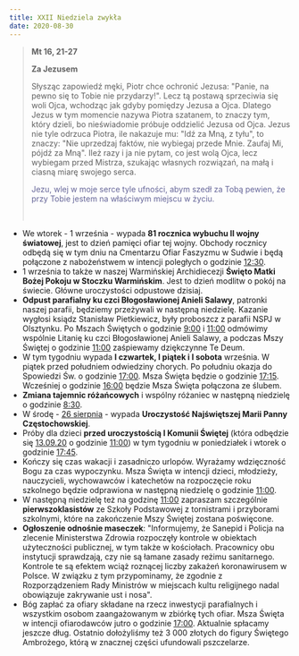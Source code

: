 ```yaml
---
title: XXII Niedziela zwykła
date: 2020-08-30
---
```


> **Mt 16, 21-27**
>
> **Za Jezusem**
>
> Słysząc zapowiedź męki, Piotr chce ochronić Jezusa: "Panie, na pewno się to Tobie nie przydarzy!". Lecz tą postawą sprzeciwia się woli Ojca, wchodząc jak gdyby pomiędzy Jezusa a Ojca. Dlatego Jezus w tym momencie nazywa Piotra szatanem, to znaczy tym, który dzieli, bo nieświadomie próbuje oddzielić Jezusa od Ojca. Jezus nie tyle odrzuca Piotra, ile nakazuje mu: "Idź za Mną, z tyłu", to znaczy: "Nie uprzedzaj faktów, nie wybiegaj przede Mnie. Zaufaj Mi, pójdź za Mną". Ileż razy i ja nie pytam, co jest wolą Ojca, lecz wybiegam przed Mistrza, szukając własnych rozwiązań, na małą i ciasną miarę swojego serca.
>
> <span style="color: #666699;">Jezu, wlej w moje serce tyle ufności, abym szedł za Tobą pewien, że przy Tobie jestem na właściwym miejscu w życiu. </span>
>
> &nbsp;

- We wtorek - 1 września - wypada **81 rocznica wybuchu II wojny światowej**, jest to dzień pamięci ofiar tej wojny. Obchody rocznicy odbędą się w tym dniu na Cmentarzu Ofiar Faszyzmu w Sudwie i będą połączone z nabożeństwem w intencji poległych o godzinie <u>12:30</u>.
- 1 września to także w naszej Warmińskiej Archidiecezji **Święto Matki Bożej Pokoju w Stoczku Warmińskim**. Jest to dzień modlitw o pokój na świecie. Główne uroczystości odpustowe dzisiaj.
- **Odpust parafialny ku czci Błogosławionej Anieli Salawy**, patronki naszej parafii, będziemy przeżywali w następną niedzielę. Kazanie wygłosi ksiądz Stanisław Pietkiewicz, były proboszcz z parafii NSPJ w Olsztynku. Po Mszach Świętych o godzinie <u>9:00</u> i <u>11:00</u> odmówimy wspólnie Litanię ku czci Błogosławionej Anieli Salawy, a podczas Mszy Świętej o godzinie <u>11:00</u> zaśpiewamy dziękczynne Te Deum.
- W tym tygodniu wypada **I czwartek, I piątek i I sobota** września. W piątek przed południem odwiedziny chorych. Po południu okazja do Spowiedzi Św. o godzinie <u>17:00</u>. Msza Święta będzie o godzinie <u>17:15</u>. Wcześniej o godzinie <u>16:00</u> będzie Msza Święta połączona ze ślubem.
- **Zmiana tajemnic różańcowych** i wspólny różaniec w następną niedzielę o godzinie <u>8:30</u>.
- W środę - <u>26 sierpnia</u> - wypada **Uroczystość Najświętszej Marii Panny Częstochowskiej**.
- Próby dla dzieci **przed uroczystością I Komunii Świętej** (która odbędzie się <u>13.09.20</u> o godzinie <u>11:00</u>) w tym tygodniu w poniedziałek i wtorek o godzinie <u>17:45</u>.
- Kończy się czas wakacji i zasadniczo urlopów. Wyrażamy wdzięczność Bogu za czas wypoczynku. Msza Święta w intencji dzieci, młodzieży, nauczycieli, wychowawców i katechetów na rozpoczęcie roku szkolnego będzie odprawiona w następną niedzielę o godzinie <u>11:00</u>.
- W następną niedzielę też na godzinę <u>11:00</u> zapraszam szczególnie **pierwszoklasistów** ze Szkoły Podstawowej z tornistrami i przyborami szkolnymi, które na zakończenie Mszy Świętej zostana poświęcone.
- **Ogłoszenie odnośnie maseczek**: "Informujemy, że Sanepid i Policja na zlecenie Ministerstwa Zdrowia rozpoczęły kontrole w obiektach użyteczności publicznej, w tym także w kościołach. Pracownicy obu instytucji sprawdzają, czy nie są łamane zasady reżimu sanitarnego. Kontrole te są efektem wciąż roznącej liczby zakażeń koronawirusem w Polsce. W związku z tym przypominamy, że zgodnie z Rozporządzeniem Rady Ministrów w miejscach kultu religijnego nadal obowiązuje zakrywanie ust i nosa".
- Bóg zapłać za ofiary składane na rzecz inwestycji parafialnych i wszystkim osobom zaangażowanym w zbiórkę tych ofiar. Msza Święta w intencji ofiarodawców jutro o godzinie <u>17:00</u>. Aktualnie spłacamy jeszcze dług. Ostatnio dołożyliśmy też 3 000 złotych do figury Świętego Ambrożego, którą w znacznej części ufundowali pszczelarze.
